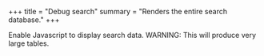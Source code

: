 +++
title = "Debug search"
summary = "Renders the entire search database."
+++

<p id="search-data"><span class="replace">Enable Javascript</span> to display
search data. WARNING: This will produce very large tables.</p>
